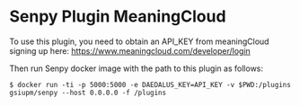 # Senpy Plugin MeaningCloud
	
To use this plugin, you need to obtain an API_KEY from meaningCloud signing up here: https://www.meaningcloud.com/developer/login

Then run Senpy docker image with the path to this plugin as follows:
	
```
$ docker run -ti -p 5000:5000 -e DAEDALUS_KEY=API_KEY -v $PWD:/plugins gsiupm/senpy --host 0.0.0.0 -f /plugins
```